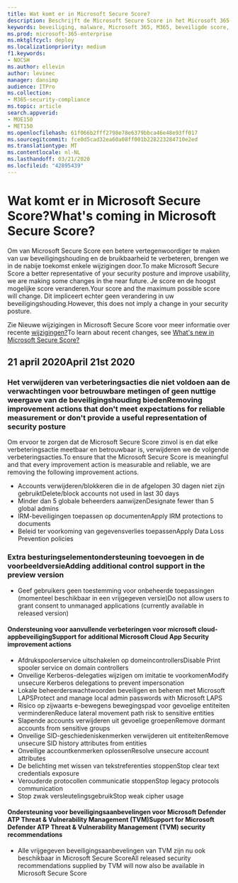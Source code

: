 ```yaml
---
title: Wat komt er in Microsoft Secure Score?
description: Beschrijft de Microsoft Secure Score in het Microsoft 365-beveiligingscentrum, hoe details worden berekend en wat beveiligingsbeheerders kunnen verwachten.
keywords: beveiliging, malware, Microsoft 365, M365, beveiligde score, beveiligingscentrum, verbeteringsacties
ms.prod: microsoft-365-enterprise
ms.mktglfcycl: deploy
ms.localizationpriority: medium
f1.keywords:
- NOCSH
ms.author: ellevin
author: levinec
manager: dansimp
audience: ITPro
ms.collection:
- M365-security-compliance
ms.topic: article
search.appverid:
- MOE150
- MET150
ms.openlocfilehash: 61f066b2fff2798e78e6379bbca46e48e93ff017
ms.sourcegitcommit: fce0d5cad32ea60a08ff001b228223284710e2ed
ms.translationtype: MT
ms.contentlocale: nl-NL
ms.lasthandoff: 03/21/2020
ms.locfileid: "42895439"
---
```

# <a name="whats-coming-in-microsoft-secure-score"></a><span data-ttu-id="8ea43-104">Wat komt er in Microsoft Secure Score?</span><span class="sxs-lookup"><span data-stu-id="8ea43-104">What's coming in Microsoft Secure Score?</span></span>

<span data-ttu-id="8ea43-105">Om van Microsoft Secure Score een betere vertegenwoordiger te maken van uw beveiligingshouding en de bruikbaarheid te verbeteren, brengen we in de nabije toekomst enkele wijzigingen door.</span><span class="sxs-lookup"><span data-stu-id="8ea43-105">To make Microsoft Secure Score a better representative of your security posture and improve usability, we are making some changes in the near future.</span></span> <span data-ttu-id="8ea43-106">Je score en de hoogst mogelijke score veranderen.</span><span class="sxs-lookup"><span data-stu-id="8ea43-106">Your score and the maximum possible score will change.</span></span> <span data-ttu-id="8ea43-107">Dit impliceert echter geen verandering in uw beveiligingshouding.</span><span class="sxs-lookup"><span data-stu-id="8ea43-107">However, this does not imply a change in your security posture.</span></span>

<span data-ttu-id="8ea43-108">Zie Nieuwe wijzigingen in Microsoft Secure Score voor meer informatie over recente [wijzigingen?](microsoft-secure-score.md#whats-new)</span><span class="sxs-lookup"><span data-stu-id="8ea43-108">To learn about recent changes, see [What's new in Microsoft Secure Score?](microsoft-secure-score.md#whats-new)</span></span>

## <a name="april-21st-2020"></a><span data-ttu-id="8ea43-109">21 april 2020</span><span class="sxs-lookup"><span data-stu-id="8ea43-109">April 21st 2020</span></span>

### <a name="removing-improvement-actions-that-dont-meet-expectations-for-reliable-measurement-or-dont-provide-a-useful-representation-of-security-posture"></a><span data-ttu-id="8ea43-110">Het verwijderen van verbeteringsacties die niet voldoen aan de verwachtingen voor betrouwbare metingen of geen nuttige weergave van de beveiligingshouding bieden</span><span class="sxs-lookup"><span data-stu-id="8ea43-110">Removing improvement actions that don't meet expectations for reliable measurement or don't provide a useful representation of security posture</span></span>

<span data-ttu-id="8ea43-111">Om ervoor te zorgen dat de Microsoft Secure Score zinvol is en dat elke verbeteringsactie meetbaar en betrouwbaar is, verwijderen we de volgende verbeteringsacties.</span><span class="sxs-lookup"><span data-stu-id="8ea43-111">To ensure that the Microsoft Secure Score is meaningful and that every improvement action is measurable and reliable, we are removing the following improvement actions.</span></span>

- <span data-ttu-id="8ea43-112">Accounts verwijderen/blokkeren die in de afgelopen 30 dagen niet zijn gebruikt</span><span class="sxs-lookup"><span data-stu-id="8ea43-112">Delete/block accounts not used in last 30 days</span></span>
- <span data-ttu-id="8ea43-113">Minder dan 5 globale beheerders aanwijzen</span><span class="sxs-lookup"><span data-stu-id="8ea43-113">Designate fewer than 5 global admins</span></span>
- <span data-ttu-id="8ea43-114">IRM-beveiligingen toepassen op documenten</span><span class="sxs-lookup"><span data-stu-id="8ea43-114">Apply IRM protections to documents</span></span>
- <span data-ttu-id="8ea43-115">Beleid ter voorkoming van gegevensverlies toepassen</span><span class="sxs-lookup"><span data-stu-id="8ea43-115">Apply Data Loss Prevention policies</span></span>

### <a name="adding-additional-control-support-in-the-preview-version"></a><span data-ttu-id="8ea43-116">Extra besturingselementondersteuning toevoegen in de voorbeeldversie</span><span class="sxs-lookup"><span data-stu-id="8ea43-116">Adding additional control support in the preview version</span></span>
- <span data-ttu-id="8ea43-117">Geef gebruikers geen toestemming voor onbeheerde toepassingen (momenteel beschikbaar in een vrijgegeven versie)</span><span class="sxs-lookup"><span data-stu-id="8ea43-117">Do not allow users to grant consent to unmanaged applications (currently available in released version)</span></span>

#### <a name="support-for-additional-microsoft-cloud-app-security-improvement-actions"></a><span data-ttu-id="8ea43-118">Ondersteuning voor aanvullende verbeteringen voor microsoft cloud-appbeveiliging</span><span class="sxs-lookup"><span data-stu-id="8ea43-118">Support for additional Microsoft Cloud App Security improvement actions</span></span>
- <span data-ttu-id="8ea43-119">Afdrukspoolerservice uitschakelen op domeincontrollers</span><span class="sxs-lookup"><span data-stu-id="8ea43-119">Disable Print spooler service on domain controllers</span></span>
- <span data-ttu-id="8ea43-120">Onveilige Kerberos-delegaties wijzigen om imitatie te voorkomen</span><span class="sxs-lookup"><span data-stu-id="8ea43-120">Modify unsecure Kerberos delegations to prevent impersonation</span></span>
- <span data-ttu-id="8ea43-121">Lokale beheerderswachtwoorden beveiligen en beheren met Microsoft LAPS</span><span class="sxs-lookup"><span data-stu-id="8ea43-121">Protect and manage local admin passwords with Microsoft LAPS</span></span>
- <span data-ttu-id="8ea43-122">Risico op zijwaarts e-bewegens bewegingspad voor gevoelige entiteiten verminderen</span><span class="sxs-lookup"><span data-stu-id="8ea43-122">Reduce lateral movement path risk to sensitive entities</span></span>
- <span data-ttu-id="8ea43-123">Slapende accounts verwijderen uit gevoelige groepen</span><span class="sxs-lookup"><span data-stu-id="8ea43-123">Remove dormant accounts from sensitive groups</span></span>
- <span data-ttu-id="8ea43-124">Onveilige SID-geschiedeniskenmerken verwijderen uit entiteiten</span><span class="sxs-lookup"><span data-stu-id="8ea43-124">Remove unsecure SID history attributes from entities</span></span>
- <span data-ttu-id="8ea43-125">Onveilige accountkenmerken oplossen</span><span class="sxs-lookup"><span data-stu-id="8ea43-125">Resolve unsecure account attributes</span></span>
- <span data-ttu-id="8ea43-126">De belichting met wissen van tekstreferenties stoppen</span><span class="sxs-lookup"><span data-stu-id="8ea43-126">Stop clear text credentials exposure</span></span>
- <span data-ttu-id="8ea43-127">Verouderde protocollen communicatie stoppen</span><span class="sxs-lookup"><span data-stu-id="8ea43-127">Stop legacy protocols communication</span></span>
- <span data-ttu-id="8ea43-128">Stop zwak versleutelingsgebruik</span><span class="sxs-lookup"><span data-stu-id="8ea43-128">Stop weak cipher usage</span></span>

#### <a name="support-for-microsoft-defender-atp-threat--vulnerability-management-tvm-security-recommendations"></a><span data-ttu-id="8ea43-129">Ondersteuning voor beveiligingsaanbevelingen voor Microsoft Defender ATP Threat & Vulnerability Management (TVM)</span><span class="sxs-lookup"><span data-stu-id="8ea43-129">Support for Microsoft Defender ATP Threat & Vulnerability Management (TVM) security recommendations</span></span>
- <span data-ttu-id="8ea43-130">Alle vrijgegeven beveiligingsaanbevelingen van TVM zijn nu ook beschikbaar in Microsoft Secure Score</span><span class="sxs-lookup"><span data-stu-id="8ea43-130">All released security recommendations supplied by TVM will now also be available in Microsoft Secure Score</span></span>
